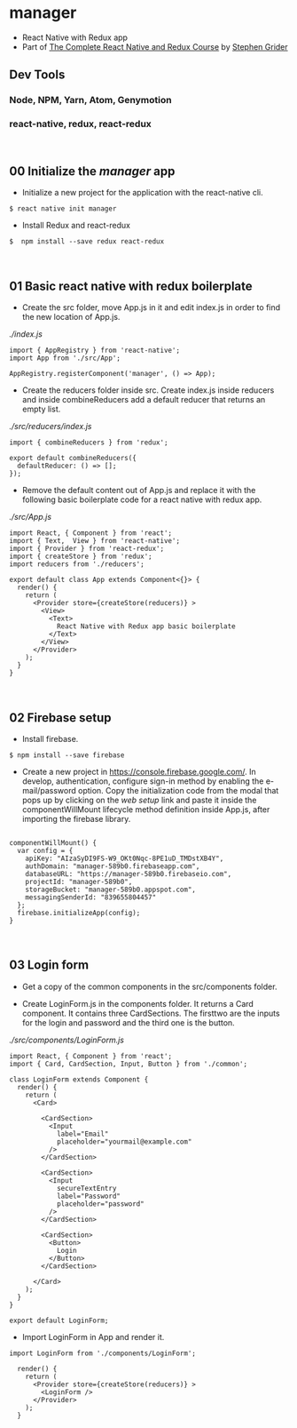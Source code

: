 # manager
* React Native with Redux app
* Part of [The Complete React Native and Redux Course](https://www.udemy.com/the-complete-react-native-and-redux-course/)
by [Stephen Grider](https://github.com/stephengrider)


## Dev Tools
### Node, NPM, Yarn, Atom, Genymotion
### react-native, redux, react-redux

&nbsp;
## 00 Initialize the *manager* app

* Initialize a new project for the application with the react-native cli.

```
$ react native init manager
```

* Install Redux and react-redux

```
$  npm install --save redux react-redux

```


&nbsp;
## 01 Basic react native with redux boilerplate

* Create the src folder, move App.js in it and edit index.js in order to find the new location of App.js.

*./index.js*

```
import { AppRegistry } from 'react-native';
import App from './src/App';

AppRegistry.registerComponent('manager', () => App);
```
* Create the reducers folder inside src. Create index.js inside reducers and inside combineReducers add a default reducer that returns an empty list.

*./src/reducers/index.js*

```
import { combineReducers } from 'redux';

export default combineReducers({
  defaultReducer: () => [];
});
```

* Remove the default content out of App.js and replace it with the following basic boilerplate code for a react native with redux app.

*./src/App.js*
```
import React, { Component } from 'react';
import { Text,  View } from 'react-native';
import { Provider } from 'react-redux';
import { createStore } from 'redux';
import reducers from './reducers';

export default class App extends Component<{}> {
  render() {
    return (
      <Provider store={createStore(reducers)} >
        <View>
          <Text>
            React Native with Redux app basic boilerplate
          </Text>
        </View>
      </Provider>
    );
  }
}
```


&nbsp;
## 02 Firebase setup

* Install firebase.
```
$ npm install --save firebase
```

* Create a new project in https://console.firebase.google.com/. In develop, authentication, configure sign-in method by enabling the e-mail/password option. Copy the initialization code from the modal that pops up by clicking on the *web setup* link and paste it inside the componentWillMount lifecycle method definition inside App.js, after importing the firebase library.

```
```

```
componentWillMount() {
  var config = {      
    apiKey: "AIzaSyDI9FS-W9_OKt0Nqc-8PE1uD_TMDstXB4Y",
    authDomain: "manager-589b0.firebaseapp.com",
    databaseURL: "https://manager-589b0.firebaseio.com",
    projectId: "manager-589b0",
    storageBucket: "manager-589b0.appspot.com",
    messagingSenderId: "839655804457"
  };
  firebase.initializeApp(config);
}
```

&nbsp;
## 03 Login form

* Get a copy of the common components in the src/components folder.

* Create LoginForm.js in the components folder. It returns a Card component. It contains three CardSections. The firsttwo are the inputs for the login and password and the third one is the button.

*./src/components/LoginForm.js*
```
import React, { Component } from 'react';
import { Card, CardSection, Input, Button } from './common';

class LoginForm extends Component {
  render() {
    return (
      <Card>

        <CardSection>
          <Input
            label="Email"
            placeholder="yourmail@example.com"
          />
        </CardSection>

        <CardSection>
          <Input
            secureTextEntry
            label="Password"
            placeholder="password"
          />
        </CardSection>

        <CardSection>
          <Button>
            Login
          </Button>
        </CardSection>

      </Card>
    );
  }
}

export default LoginForm;
```

* Import LoginForm in App and render it.

```
import LoginForm from './components/LoginForm';
```
```
  render() {
    return (
      <Provider store={createStore(reducers)} >
        <LoginForm />        
      </Provider>
    );
  }
